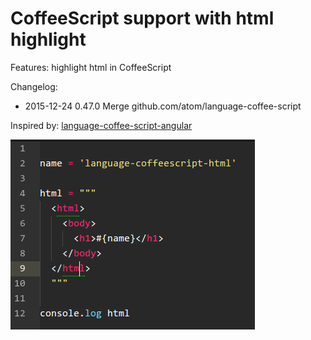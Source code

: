 # CoffeeScript support with html highlight

Features: highlight html in CoffeeScript

Changelog:

  * 2015-12-24 0.47.0 Merge github.com/atom/language-coffee-script

Inspired by: [language-coffee-script-angular](https://atom.io/packages/language-coffee-script-angular)

![image](https://raw.githubusercontent.com/phyng/language-coffeescript-html/master/demo.png)
